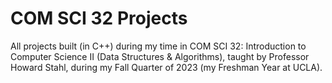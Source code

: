 # COM SCI 32 Projects

All projects built (in C++) during my time in COM SCI 32: Introduction to Computer Science II (Data Structures & Algorithms), taught by Professor Howard Stahl, during my Fall Quarter of 2023 (my Freshman Year at UCLA). 

